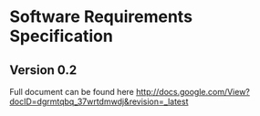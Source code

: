 # Software Requirements Specification #
## Version 0.2 ##

Full document can be found here http://docs.google.com/View?docID=dgrmtqbq_37wrtdmwdj&revision=_latest